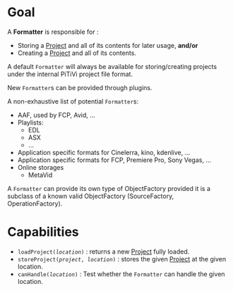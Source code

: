 # Goal

A **Formatter** is responsible for :

-   Storing a [Project](New_Design_2008/Project.md) and all of
    its contents for later usage, **and/or**
-   Creating a [Project](New_Design_2008/Project.md) and all of
    its contents.

A default `Formatter` will always be available for storing/creating
projects under the internal PiTiVi project file format.

New `Formatter`s can be provided through plugins.

A non-exhaustive list of potential `Formatter`s:

-   AAF, used by FCP, Avid, ...
-   Playlists:
    -   EDL
    -   ASX
    -   ...
-   Application specific formats for Cinelerra, kino, kdenlive, ...
-   Application specific formats for FCP, Premiere Pro, Sony Vegas, ...
-   Online storages
    -   MetaVid

A `Formatter` can provide its own type of ObjectFactory provided it is a
subclass of a known valid ObjectFactory (SourceFactory,
OperationFactory).

# Capabilities

-   `loadProject(`*`location`*`)` : returns a new
    [Project](New_Design_2008/Project.md) fully loaded.
-   `storeProject(`*`project`*`, `*`location`*`)` : stores the given
    [Project](New_Design_2008/Project.md) at the given location.
-   `canHandle(`*`location`*`)` : Test whether the `Formatter` can
    handle the given location.
